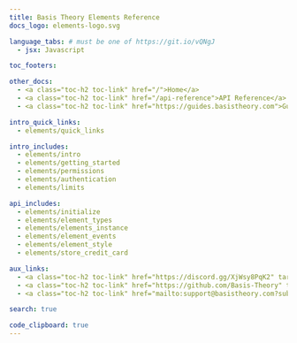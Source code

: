 ```yaml
---
title: Basis Theory Elements Reference
docs_logo: elements-logo.svg

language_tabs: # must be one of https://git.io/vQNgJ
  - jsx: Javascript

toc_footers:

other_docs:
  - <a class="toc-h2 toc-link" href="/">Home</a>
  - <a class="toc-h2 toc-link" href="/api-reference">API Reference</a>
  - <a class="toc-h2 toc-link" href="https://guides.basistheory.com">Guides</a>

intro_quick_links:
  - elements/quick_links

intro_includes:
  - elements/intro
  - elements/getting_started
  - elements/permissions
  - elements/authentication
  - elements/limits

api_includes:
  - elements/initialize
  - elements/element_types
  - elements/elements_instance
  - elements/element_events
  - elements/element_style
  - elements/store_credit_card

aux_links:
  - <a class="toc-h2 toc-link" href="https://discord.gg/XjWsy8PqK2" target="_blank">Join Discord</a>
  - <a class="toc-h2 toc-link" href="https://github.com/Basis-Theory" target="_blank">GitHub</a>
  - <a class="toc-h2 toc-link" href="mailto:support@basistheory.com?subject=Help!">Email Support</a>

search: true

code_clipboard: true
---
```

